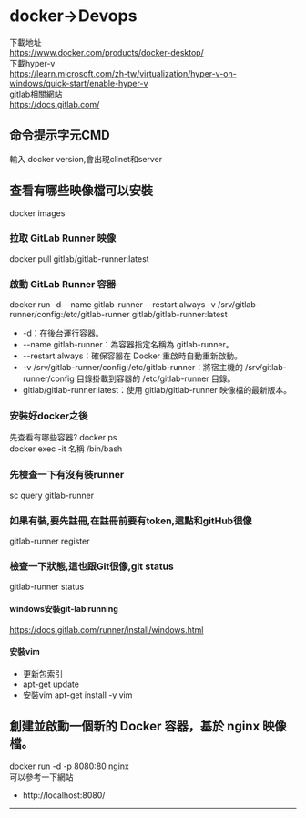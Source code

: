# docker->Devops
下載地址  
https://www.docker.com/products/docker-desktop/  
下載hyper-v  
https://learn.microsoft.com/zh-tw/virtualization/hyper-v-on-windows/quick-start/enable-hyper-v  
gitlab相關網站  
https://docs.gitlab.com/  




## 命令提示字元CMD
輸入 docker version,會出現clinet和server
## 查看有哪些映像檔可以安裝    
docker images  

### 拉取 GitLab Runner 映像  
docker pull gitlab/gitlab-runner:latest  

### 啟動 GitLab Runner 容器  
docker run -d --name gitlab-runner --restart always -v /srv/gitlab-runner/config:/etc/gitlab-runner gitlab/gitlab-runner:latest  
- -d：在後台運行容器。
- --name gitlab-runner：為容器指定名稱為 gitlab-runner。
- --restart always：確保容器在 Docker 重啟時自動重新啟動。
- -v /srv/gitlab-runner/config:/etc/gitlab-runner：將宿主機的 /srv/gitlab-runner/config 目錄掛載到容器的 /etc/gitlab-runner 目錄。
- gitlab/gitlab-runner:latest：使用 gitlab/gitlab-runner 映像檔的最新版本。


### 安裝好docker之後  
先查看有哪些容器? docker ps   
docker exec -it 名稱 /bin/bash  
### 先檢查一下有沒有裝runner  
sc query gitlab-runner
### 如果有裝,要先註冊,在註冊前要有token,這點和gitHub很像
gitlab-runner register  
### 檢查一下狀態,這也跟Git很像,git status
gitlab-runner status
#### windows安裝git-lab running  
https://docs.gitlab.com/runner/install/windows.html

#### 安裝vim
- 更新包索引  
- apt-get update  
-  安裝vim 
apt-get install -y vim  

## 創建並啟動一個新的 Docker 容器，基於 nginx 映像檔。
docker run -d -p 8080:80 nginx  
可以參考一下網站
- http://localhost:8080/


- - -
